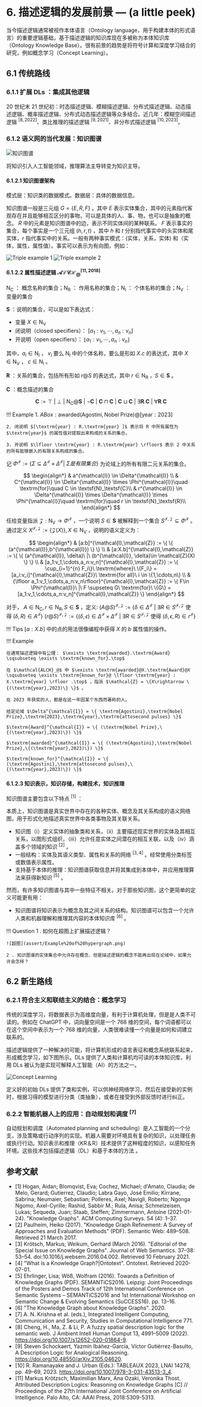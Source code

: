 # 6. 描述逻辑的发展前景 — (a little peek)

当今描述逻辑通常被视作本体语言（Ontology language，用于构建本体的形式语言）的重要逻辑基础，基于描述逻辑的知识库现在多被称为本体知识库（Ontology Knowledge Base）。很有前景的趋势是将符号计算和深度学习结合的研究，例如概念学习（Concept Learning）。

## 6.1 传统路线

### 6.1.1 扩展 DLs ：集成其他逻辑

20 世纪末 21 世纪初：时态描述逻辑、模糊描述逻辑、分布式描述逻辑、动态描述逻辑、概率描述逻辑、分布式动态描述逻辑等众多结合。近几年：模糊空间描述逻辑 $^{[8,2022]}$、类比推理的描述逻辑 $^{[9,2021]}$、非分布式描述逻辑 $^{[10,2023]}$。
<!-- 我需要知道这些是什么 -->

<!-- ### 6.1.2 DLs 表达能力和算法的平衡

- Franz Baader $^{[11,2023]}$：大多数 DL 都是一阶逻辑（FOL）的可判定片段，即它们的表达能力弱于 FOL ，但也有一些可判定的 DL，其知识库（KBs）并不能总是由 FOL 句子表示 $^{[12,2019]}$。具体域的 DL 就是一个例子，带具体域的 $\mathcal{ALC}$ 或者说一阶逻辑（FOL）的扩展具有和 FOL 相同的形式属性，如紧致性和 Löwenheim-Skolem 属性。 -->
<!-- - [11] Franz Baader and Filippo De Bortoli: On the Abstract Expressive Power of Description Logics with Concrete Domains. In Oliver Kutz and Ana Ozaki, editors, Proceedings of the 36th International Workshop on Description Logics (DL'23), volume of CEUR Workshop Proceedings. Rhodes, Greece, CEUR-WS, 2023. To appear
- [12] Baader, F., De Bortoli, F. (2019). On the Expressive Power of Description Logics with Cardinality Constraints on Finite and Infinite Sets. In: Herzig, A., Popescu, A. (eds) Frontiers of Combining Systems. FroCoS 2019. Lecture Notes in Computer Science(), vol 11715. Springer, Cham. https://doi.org/10.1007/978-3-030-29007-8_12 -->

### 6.1.2 语义网的当代发展：知识图谱

![知识图谱](assert/KG.png)

将知识引入人工智能领域，推理算法主导转变为知识主导。

#### 6.1.2.1 知识图谱架构

模式层：知识类的数据模式。数据层：具体的数据信息。

知识图谱一般是三元组 $G = \{ E,R,F \}$ 。其中 $E$ 表示实体集合，其中的元素指代客观存在并且能够相互区分的事物，可以是具体的人、事、物，也可以是抽象的概念。 $R$ 中的元素是知识图谱中的边，表示不同实体间的某种联系。 $F$ 表示事实的集合，每个事实是一个三元组 $(h,r,t)$ ，其中 $h$ 和 $t$ 分别指代事实中的头实体和尾实体，$r$ 指代事实中的关系。一般有两种事实模式：(实体，关系，实体) 和（实体，属性，属性值）。事实可以表示为有向图，例如：

![Triple example 1](assert/Triple_example_1.png)
![Triple example 2](assert/Triple_example_2.png)

#### 6.1.2.2 属性描述逻辑 $\mathcal{ALCH}_@$$^{[11,2018]}$

$\textsf{N}_\textsf{C}$ ： 概念名称的集合；$\textsf{N}_\textsf{R}$ ： 作用名称的集合；$\textsf{N}_\textsf{I}$ ： 个体名称的集合；$\textsf{N}_\textsf{V}$ ： 变量的集合

$\textbf{S}$ ：说明的集合，可以是如下表达式：

- 变量 $X \in \textsf{N}_\textsf{V}$
- 闭说明（closed specifiers）： $[a_1:v_1,\cdots,a_n:v_n]$
- 开说明（open specifiers）： $\lfloor a_1:v_1,\cdots,a_n:v_n \rfloor$

其中，$a_i \in \textsf{N}_\textsf{I}$ ， $v_i$ 要么 $\textsf{N}_\textsf{I}$ 中的个体名称，要么是形如 $X.c$ 的表达式，其中 $X \in \textsf{N}_\textsf{V}$ ， $c \in \textsf{N}_\textsf{I}$ 。

$\textbf{R}$ ：关系的集合，包括所有形如 $r@S$ 的表达式，其中 $r \in \textsf{N}_\textsf{R}$ ，$S \in \textbf{S}$ 。

$\textbf{C}$ ：概念描述的集合

$$
\textbf{C} := \top\ |\ \bot\ |\ \textsf{N}_\textsf{C} @ \textbf{S}\ |\ \neg \textbf{C}\ |\ \textbf{C} \sqcap \textbf{C}\ |\ \textbf{C} \sqcup \textbf{C}\ |\ \exists \textbf{R}.\textbf{C}\ |\ \forall \textbf{R}.\textbf{C}
$$

!!! Example
    1. $ABox : \textrm{awarded}(\textrm{Agostini}, \textrm{Nobel Prize}) @[ \textrm{year}:2023]$

    2. 闭说明 $[\textrm{year} : R.\textrm{year} ]$ 表示将 R 中所有属性为 $\textrm{year}$ 的属性值对提取出来构成的关系的集合。
     
    3. 开说明 $\lfloor \textrm{year} : R.\textrm{year} \rfloor$ 表示 2 中关系的所有能够嵌入的有限关系构成的集合。

记 $\Phi^{\mathcal{I}} := \{\Sigma \subseteq \Delta^{\mathcal{I}} \times \Delta^{\mathcal{I}} |\ \Sigma 是有限集合 \}$ 为论域上的所有有限二元关系的集合。

$$
\begin{align*}
    & a^{\mathcal{I}} \in \Delta^{\mathcal{I}} \\
    & C^{\mathcal{I}} \in \Delta^{\mathcal{I}} \times \Phi^{\mathcal{I}}\quad \textrm{for}\quad C \in \textsf{N}_\textsf{C}\\
    & r^{\mathcal{I}} \in \Delta^{\mathcal{I}} \times \Delta^{\mathcal{I}} \times \Phi^{\mathcal{I}}\quad \textrm{for}\quad r \in \textsf{N}_\textsf{R}\\
\end{align*}
$$

任给变量指派 $\mathcal{Z} : \textsf{N}_\textsf{V} \rightarrow \Phi^{\mathcal{I}}$ ，一个说明 $S \in \textbf{S}$ 被解释到一个集合 $S^{\mathcal{I},\mathcal{Z}} \subseteq \Phi^{\mathcal{I}}$ 。通过定义 $X^{\mathcal{I},\mathcal{Z}} := \{\mathcal{Z}(X)\}, X \in \textsf{N}_\textsf{V}$ ，说明的语义定义为：

$$
\begin{align*}
    & [a:b]^{\mathcal{I},\mathcal{Z}} := \{ \{ (a^{\mathcal{I}},b^{\mathcal{I}}) \} \} \\
    & [a:X.b]^{\mathcal{I},\mathcal{Z}} := \{ \{ (a^{\mathcal{I}}, \delta)\ |\ (b^{\mathcal{I}}, \delta)\in \mathcal{Z}(X) \} \} \\
    & [a_1:v_1,\cdots,a_n:v_n]^{\mathcal{I},\mathcal{Z}} := \{ \cup_{i=1}^{n} F_i\}\ \textrm{where}\ \{F_i\} = [a_i:v_i]^{\mathcal{I},\mathcal{Z}}\ \textrm{for all}\ i \in \{1,\cdots,n\} \\
    & {\lfloor a_1:v_1,\cdots,a_n:v_n\rfloor}^{\mathcal{I},\mathcal{Z}} := \{ F\in \Phi^{\mathcal{I}}\ |\ F \supseteq G\ \textrm{for}\ \{G\} = [a_1:v_1,\cdots,a_n:v_n]^{\mathcal{I},\mathcal{Z}} \}
\end{align*}
$$

对于， $A \in \textsf{N}_\textsf{C}, r \in \textsf{N}_\textsf{R}, S \in \textbf{S}$ ，定义:
$(A@S)^{\mathcal{I},\mathcal{Z}} := \{ \delta \in \Delta^{\mathcal{I}}\ |\ \exists R\in S^{\mathcal{I},\mathcal{Z}}\textrm{ 使得 } (\delta, R)\in A^{\mathcal{I}} \}$
$(r@S)^{\mathcal{I},\mathcal{Z}} := \{ (\delta,\epsilon) \in \Delta^{\mathcal{I}} \times \Delta^{\mathcal{I}}\ |\ \exists R\in S^{\mathcal{I},\mathcal{Z}} \textrm{ 使得 } (\delta,\epsilon, R)\in r^{\mathcal{I}} \}$

!!! Tips
    $[a:X.b]$ 中的点的用法很像编程中获得 $X$ 的 $b$ 属性值的操作。

!!! Example
    
    在通常描述逻辑中有公理： $\exists \textrm{awarded}.\textrm{Award} \sqsubseteq \exists \textrm{known_for}.\top$

    在 $\mathcal{ALCH}_@$ 中 $\exists \textrm{awarded}@X.\textrm{Award}@X \sqsubseteq \exists \textrm{known_for}@ \lfloor \textrm{year} : X.\textrm{year} \rfloor .\top$ ，指派 $\mathcal{Z} = \{X\rightarrow \{(\textrm{year},2023)\} \}$ 。
    
    在 2023 年获奖的人，都是在这一年因某个东西而著称的人。

    给定论域 $\Delta^{\mathcal{I}} = \{ \textrm{Agostini},\textrm{Nobel Prize},\textrm{2023},\textrm{year},\textrm{attosecond pulses} \}$ 

    $\textrm{Award}^{\mathcal{I}} = \{ (\textrm{Nobel Prize},\{(\textrm{year},2023)\}) \}$

    $\textrm{awarded}^{\mathcal{I}} = \{ (\textrm{Agostini},\textrm{Nobel Prize},\{(\textrm{year},2023)\}) \}$

    $\textrm{known_for}^{\mathcal{I}} = \{ (\textrm{Agostini},\textrm{attosecond pulses},\{(\textrm{year},2023)\}) \}$

<!-- 丰富的推理，比如将具有年龄属性的实例抽象出一个概念，命名为生命。 -->
#### 6.1.2.3 知识表示，知识存储，构建技术，知识推理

知识图谱主要包含以下特点 $^{[1]}$ ：

本质上，知识图谱是真实世界中存在的各种实体、概念及其关系构成的语义网络图，用于形式化地描述真实世界中各类事物及其关联关系。

- 知识图（i）定义实体的抽象类和关系，（ii）主要描述现实世界的实体及其相互关系，以图形式组织，（iii）允许任意实体之间潜在的相互关联，以及（iv）涵盖多个领域的知识 $^{[2]}$ 。
- 一般结构：实体及其语义类型、属性和关系的网络 $^{[3,4]}$ 。经常使用分类标签或数值表示属性。
- 支持基于本体的推理：知识图谱获取信息并将其集成到本体中，并应用推理算法来获得新知识 $^{[5]}$ 。

然而，有许多知识图谱与其中一些特征不相关。对于那些知识图，这个更简单的定义可能更有用：

- 知识图谱将知识表示为概念及其之间关系的结构。知识图谱可以包含一个允许人类和机器理解和推理其内容的本体知识库 $^{[6]}$ 。

!!! Question
    1 . 如何在超图上扩展描述逻辑？

    ![超图](assert/Example%20of%20hypergraph.png)

    2 . 知识图谱的实体集合中允许存在概念，但是描述逻辑的概念不能再出现在论域中，如果允许会怎样？

## 6.2 新生路线

### 6.2.1 符合主义和联结主义的结合：概念学习

传统的深度学习，将数据表示为高维度向量，有利于计算机处理，但是是人类不可读的。例如在 ChatGPT 中，词向量空间是一个 768 维的空间，每个词语都可以在这个空间中表示为一个 768 维的向量，人类很难读懂一个向量是如何和词建立联系的。

描述逻辑提供了一种解决的可能，将计算机形成的语言表征和概念系统联系起来，形成概念学习，如下图所示。DLs 提供了人类和计算机均可读的本体知识库，利用 DLs 被认为是实现可解释人工智能（AI）的方法之一。

![Concept Learning](assert/concept%20learning.png)

定义好的初始 DLs 提供了类和实例，可以供神经网络学习，然后在接受新的实例时，根据习得的模型进行分类（类抽象），或者在接受到外部反馈时进行纠正。
<!-- 在何种差异下形成新的类，并如何在外部反馈下进行命名。 -->

### 6.2.2 智能机器人上的应用：自动规划和调度 $^{[7]}$ 

自动规划和调度（Automated planning and scheduling）是人工智能的一个分支，涉及策略或行动序列的实现。机器人需要对环境具有复杂的知识，以处理任务或执行行动。知识表示和推理（KR＆R）技术提供了这种程度的知识，以感知任务环境。这些技术包括描述逻辑（DL）和基于本体的方法 。


<!-- ### 我的临时起意：标准 $\mathcal{ALC}$ 和认知逻辑的结合

1. $K_a(\text{Aristotle} : Person)$
2. $K_a(\text{LogicFrontiers} : Course)$
3. $K_a((\text{Aristotle} , \text{LogicFrontiers}) : attends)$
4. $K_a(Student \equiv Person \sqcap \exists attends.Course)$

$\therefore$ $K_a(\text{Aristotle} : Student)$

动机：一个 DL 系统为了保持一致性，就必须使概念之间不能冲突，而从哲学史可以看到，基本概念之间的冲突是不可避免的，并且也普遍存在不同主体对同一个概念存在不同解释的繁琐情况。于是相比于在系统中允许不一致而带来混乱，更合理的做法是在系统中引入多主体。 -->



## 参考文献

- [1] Hogan, Aidan; Blomqvist, Eva; Cochez, Michael; d'Amato, Claudia; de Melo, Gerard; Gutierrez, Claudio; Labra Gayo, José Emilio; Kirrane, Sabrina; Neumaier, Sebastian; Polleres, Axel; Navigli, Roberto; Ngonga Ngomo, Axel-Cyrille; Rashid, Sabbir M.; Rula, Anisa; Schmelzeisen, Lukas; Sequeda, Juan; Staab, Steffen; Zimmermann, Antoine (2021-01-24). "Knowledge Graphs". ACM Computing Surveys. 54 (4): 1–37.
- [2] Paulheim, Heiko (2017). "Knowledge Graph Refinement: A Survey of Approaches and Evaluation Methods" (PDF). Semantic Web: 489–508. Retrieved 21 March 2017.
- [3] Krötsch, Markus; Weikum, Gerhard (March 2016). "Editorial of the Special Issue on Knowledge Graphs". Journal of Web Semantics. 37–38: 53–54. doi:10.1016/j.websem.2016.04.002. Retrieved 10 February 2021.
- [4] "What is a Knowledge Graph?|Ontotext". Ontotext. Retrieved 2020-07-01.
- [5] Ehrlinger, Lisa; Wöß, Wolfram (2016). Towards a Definition of Knowledge Graphs (PDF). SEMANTiCS2016. Leipzig: Joint Proceedings of the Posters and Demos Track of 12th International Conference on Semantic Systems – SEMANTiCS2016 and 1st International Workshop on Semantic Change & Evolving Semantics (SuCCESS16). pp. 13–16.
- [6] "The Knowledge Graph about Knowledge Graphs". 2020.
- [7] A. N. Krishna et al. (eds.), Integrated Intelligent Computing, Communication and Security, Studies in Computational Intelligence 771.
- [8] Cheng, H., Ma, Z. & Li, P. A fuzzy spatial description logic for the semantic web. J Ambient Intell Human Comput 13, 4991–5009 (2022). https://doi.org/10.1007/s12652-020-01864-9.
- [9] Steven Schockaert, Yazmín Ibáñez-García, Víctor Gutiérrez-Basulto, A Description Logic for Analogical Reasoning. https://doi.org/10.48550/arXiv.2105.04620.
- [10] R. Ramanayake and J. Urban (Eds.): TABLEAUX 2023, LNAI 14278, pp. 49–69, 2023. https://doi.org/10.1007/978-3-031-43513-3_4.
- [11] Markus Krötzsch, Maximilian Marx, Ana Ozaki, Veronika Thost. Attributed Description Logics: Reasoning on Knowledge Graphs [C] // Proceedings of the 27th International Joint Conference on Artificial Intelligence. Palo Alto, CA: AAAI Press, 2018:5309-5313.